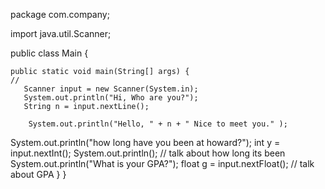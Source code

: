 package com.company;

import java.util.Scanner;

public class Main {

    public static void main(String[] args) {
	//
       Scanner input = new Scanner(System.in);
       System.out.println("Hi, Who are you?");
       String n = input.nextLine();

        System.out.println("Hello, " + n + " Nice to meet you." );
System.out.println("how long have you been at howard?");
int y = input.nextInt();
System.out.println(); // talk about how long its been
System.out.println("What is your GPA?");
float g = input.nextFloat();
// talk about GPA
    }
}
